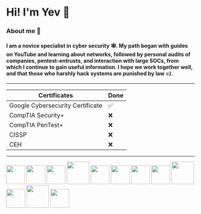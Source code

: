 # Hi! I'm Yev 🤖
### About me 🚀
#### I am a novice specialist in cyber security 🕸️. My path began with guides on YouTube and learning about networks, followed by personal audits of companies, pentest-entrusts, and interaction with large SOCs, from which I continue to gain useful information. I hope we work together well, and that those who harshly hack systems are punished by law =).
---
| Certificates | Done |
|-------------|-------------|
| Google Cybersecurity Certificate    | ✅ |    
| CompTIA Security+ | ❌ |
| СompTIA PenTest+ | ❌ |
| CISSP | ❌ |
| CEH | ❌ |
---
<img src="https://github.com/user-attachments/assets/fb306afe-872a-4a94-9545-9267f0e5b964" width="50" />
<img src="https://github.com/user-attachments/assets/8791a0be-07f4-46f1-ba98-c95b84e0d9f1" width="50" />
<img src="https://github.com/user-attachments/assets/c1d6dc17-9b33-4a4a-b1c0-3cafa73ff64b" width="50" />
<img src="https://github.com/user-attachments/assets/68caee71-2037-4111-8d35-79db0423d133" width="60" />
<img src="https://github.com/user-attachments/assets/f4b8b2af-dd8b-4a30-bd83-6d3fde6f7d37" width="50" />
<img src="https://github.com/user-attachments/assets/bb15f6bb-ee19-4916-b1b2-af0204f39a82" width="50" />
<img src="https://github.com/user-attachments/assets/abdf62d6-bffb-47b1-a753-8a050f19ede4" width="50" />
<img src="https://github.com/user-attachments/assets/1ba8ad03-acf9-4c73-be72-65e983b3faf8" width="50" />
<img src="https://github.com/user-attachments/assets/48d3672f-8392-4931-a0f1-0cb209b959f3" width="60" />
<img src="https://github.com/user-attachments/assets/03bc2f50-c389-4689-8d30-13e8a0351d74" width="50" />
<img src="https://github.com/user-attachments/assets/b1894c74-e586-4c38-a35f-fe71614b085f" width="60" />
<img src="https://github.com/user-attachments/assets/1153ad0f-f662-4290-a5c8-0e91a7f8b231" width="50" />

